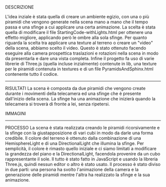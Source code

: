 <meta charset="utf-8">

DESCRIZIONE

L'idea inziale è stata quella di creare un ambiente egizio, con una o più piramidi che vengono generate 
nella scena mano a mano che il tempo passa e una sfinge a cui applicare una certa animazione.
La scelta è stata quella di modificare il file StartingCode-withLights.html per ottenere una effetto migliore, 
applicando però le ombre alla sola sfinge. 
Per quanto riguarda la scelta tra applicare una texture al terreno o creare un "video" della scena, abbiamo scelto
il video. Questo è stato ottenuto facendo eseguire alla camera prospettica traslazioni e rotazioni nella scena in modo
da presentarla e dare una vista completa.
Infine il progetto fa uso di varie librerie di Three.js (quella incluse inzialmente) contenute in lib, una texture 
per le piramidi contenuta in textures e di un file PyramidsAndSphinx.html contenente tutto il codice.

----------------------------------------------------------------------------------------------------------------------------

RISULTATI
La scena è composta da due piramidi che vengono create durante i movimenti della telecamera ed una sfinge che è presente 
dall'inizio della scena. La sfinge ha una animazione che inizierà quando la telecamera si troverà di fronte a lei, senza ripetersi.

IMMAGINI

--------------------------------------------------------------------------------------------------------------------------------

PROCESSO
La scena è stata realizzata creando le piramidi ricorsivamente e la sfinge con la giustapposizione di vari cubi in modo da darle una 
forma credibile. Il colore del terreno è ottenuto dalla combinazione di una HemisphereLight e di una DirectionalLight che illumina la sfinge. 
Per semplicità, il colore è rimasto quello iniziale e ci siamo limitati a modificare la grandezza del piano e la DirectionalLight, facendola
provenire da un cubo rappresentante il sole.
Il tutto è stato fatto in JavaScript e usando la libreria Three.js, quindi nessun editor o altro è stato usato. 
Il processo è stato diviso in due parti: una persona ha svolto l'animazione della camera e la generazione delle piramidi mentre l'altra 
ha realizzato la sfinge e la sua animazione.

<!-- Markdeep: -->

 